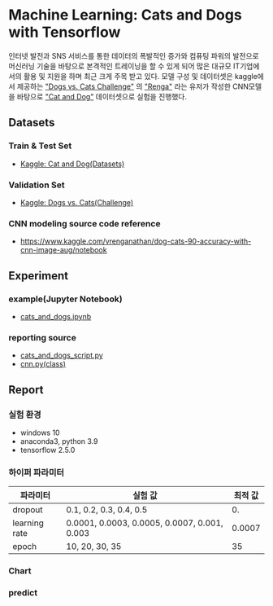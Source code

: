 # Machine Learning: Cats and Dogs with Tensorflow

인터넷 발전과 SNS 서비스를 통한 데이터의 폭발적인 증가와 컴퓨팅 파워의 발전으로 머신러닝 기술을 바탕으로 본격적인 트레이닝을 할 수 있게 되어 많은 대규모 IT기업에서의 활용 및 지원을 하며 최근 크게 주목 받고
있다. 모델 구성 및 데이터셋은 kaggle에서 제공하는 ["Dogs vs. Cats Challenge"](https://www.kaggle.com/c/dogs-vs-cats/overview)
의 ["Renga"](https://www.kaggle.com/vrenganathan) 라는 유저가 작성한 CNN모델을 바탕으로
["Cat and Dog"](https://www.kaggle.com/tongpython/cat-and-dog) 데이터셋으로 실험을 진행했다.

## Datasets

### Train & Test Set

- [Kaggle: Cat and Dog(Datasets)](https://www.kaggle.com/tongpython/cat-and-dog)

### Validation Set

- [Kaggle: Dogs vs. Cats(Challenge)](https://www.kaggle.com/c/dogs-vs-cats/overview)

### CNN modeling source code reference

- https://www.kaggle.com/vrenganathan/dog-cats-90-accuracy-with-cnn-image-aug/notebook

## Experiment

### example(Jupyter Notebook)

- [cats_and_dogs.ipynb](./cats_and_dogs.ipynb)

### reporting source

- [cats_and_dogs_script.py](./src/cats_and_dogs_script.py)
- [cnn.py(class)](./src/cnn.py)

## Report

### 실험 환경

- windows 10
- anaconda3, python 3.9
- tensorflow 2.5.0

### 하이퍼 파라미터

|파라미터|실험 값|최적 값|
|------|---|---|
|dropout|0.1, 0.2, 0.3, 0.4, 0.5|0.|
|learning rate|0.0001, 0.0003, 0.0005, 0.0007, 0.001, 0.003|0.0007|
|epoch|10, 20, 30, 35|35|

### Chart

### predict
